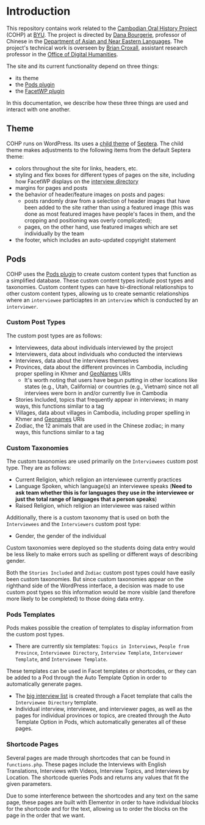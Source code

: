 # Introduction
This repository contains work related to the [Cambodian Oral History Project](https://cambodianoralhistoryproject.byu.edu/) (COHP) at [BYU](https://byu.edu). 
The project is directed by [Dana Bourgerie](https://bourgerie.byu.edu/), professor of Chinese in the 
[Department of Asian and Near Eastern Languages](https://ane.byu.edu/). The project's technical work is overseen by [Brian Croxall](https://briancroxall.net), 
assistant research professor in the [Office of Digital Humanities](https://odh.byu.edu).

The site and its current functionality depend on three things:
- its theme
- the [Pods plugin](https://pods.io/)
- the [FacetWP plugin](https://facetwp.com/)

In this documentation, we describe how these three things are used and interact with one another.

## Theme
COHP runs on WordPress. Its uses a [child theme](https://github.com/BYU-ODH/cambodian-child-theme) of [Septera](https://wordpress.org/themes/septera/). The child theme makes adjustments to the following items from the default Septera theme:
- colors throughout the site for links, headers, etc.
- styling and flex boxes for different types of pages on the site, including how FacetWP displays on the [interview directory](https://cambodianoralhistoryproject.byu.edu/interviews/)
- margins for pages and posts
- the behavior of header/feature images on posts and pages: 
  - posts randomly draw from a selection of header images that have been added to the site rather than using a featured image (this was done as most featured images have people's faces in them, and the cropping and positioning was overly complicated); 
  - pages, on the other hand, use featured images which are set individually by the team
- the footer, which includes an auto-updated copyright statement

## Pods
COHP uses the [Pods plugin](https://pods.io/) to create custom content types that function as a simplified database. These custom content types include post types and taxonomies. Custom content types can have bi-directional relationships to other custom content types, allowing us to create semantic relationships where an `interviewee` particiaptes in an `interview` which is conducted by an `interviewer`.

### Custom Post Types
The custom post types are as follows:
- Interviewees, data about individuals interviewed by the project
- Interviewers, data about individuals who conducted the interviews
- Interviews, data about the interviews themselves 
- Provinces, data about the different provinces in Cambodia, including proper spelling in Khmer and [GeoNames](https://www.geonames.org/) URIs
  - It's worth noting that users have begun putting in other locations like states (e.g., Utah, California) or countries (e.g., Vietnam) since not all interviees were born in and/or currently live in Cambodia
- Stories Included, topics that frequently appear in interviews; in many ways, this functions similar to a tag
- Villages, data about villages in Cambodia, including proper spelling in Khmer and [Geonames](https://www.geonames.org/) URIs
- Zodiac, the 12 animals that are used in the Chinese zodiac; in many ways, this functions similar to a tag

### Custom Taxonomies
The custom taxonomies are used primarily on the `Interviewees` custom post type. They are as follows:
- Current Religion, which religion an interviewee currently practices
- Language Spoken, which language(s) an interviewee speaks (**Need to ask team whether this is for languages they use _in_ the interviewee or just the total range of languages that a person speaks**)
- Raised Religion, which religion an interviewee was raised within

Additionally, there is a custom taxonomy that is used on both the `Interviewees` and the `Interviewers` custom post type:
- Gender, the gender of the individual

Custom taxonomies were deployed so the students doing data entry would be less likely to make errors such as spelling or different ways of describing gender. 

Both the `Stories Included` and `Zodiac` custom post types could have easily been custom taxonomies. But since custom taxonomies appear on the righthand side of the WordPress interface, a decision was made to use custom post types so this information would be more visible (and therefore more likely to be completed) to those doing data entry.

### Pods Templates
Pods makes possible the creation of templates to display information from the custom post types.

- There are currently six templates: `Topics in Interviews`, `People from Province`, `Interviewee Directory`, `Interview Template`, `Interviewer Template`, and `Interviewee Template`. 

These templates can be used in Facet templates or shortcodes, or they can be added to a Pod through the Auto Template Option in order to automatically generate pages.

- The [big interview list](https://cambodianoralhistoryproject.byu.edu/interviews/) is created through a Facet template that calls the `Interviewee Directory` template.
- Individual interview, interviewee, and interviewer pages, as well as the pages for individual provinces or topics, are created through the Auto Template Option in Pods, which automatically generates all of these pages.

### Shortcode Pages
Several pages are made through shortcodes that can be found in `functions.php`. These pages include the Interviews with English Translations, Interviews with Videos, Interview Topics, and Interviews by Location. The shortcode queries Pods and returns any values that fit the given parameters.

Due to some interference between the shortcodes and any text on the same page, these pages are built with Elementor in order to have individual blocks for the shortcode and for the text, allowing us to order the blocks on the page in the order that we want.
